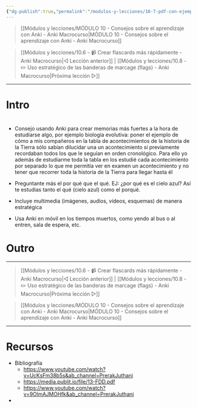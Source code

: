 ```yaml
---
{"dg-publish":true,"permalink":"/modulos-y-lecciones/10-7-pdf-con-ejemplos-de-malas-flashcards-y-buenas-anki-macrocurso/","noteIcon":""}
---
```



> [[Módulos y lecciones/MÓDULO 10 - Consejos sobre el aprendizaje con Anki - Anki Macrocurso\|MÓDULO 10 - Consejos sobre el aprendizaje con Anki - Anki Macrocurso]]

> [[Módulos y lecciones/10.6 - 📹 Crear flascards más rápidamente - Anki Macrocurso\|◁ Lección anterior]] | [[Módulos y lecciones/10.8 - ✏️ Uso estratégico de las banderas de marcage (flags) - Anki Macrocurso\|Próxima lección ▷]]

---

# Intro


# 
- Consejo usando Anki para crear memorias más fuertes a la hora de estudiarse algo, por ejemplo biología evolutiva: poner el ejemplo de cómo a mis compañeros en la tabla de acontecimientos de la historia de la Tierra sólo sabían dilucidar una un acontecimiento sí previamente recordaban todos los que le seguían en orden cronológico. Para ello yo además de estudiarme toda la tabla en los estudié cada acontecimiento por separado lo que me permitía ver en examen un acontecimiento y no tener que recorrer toda la historia de la Tierra para llegar hasta él

- Preguntante más el por qué que el qué. EJ: ¿por qué es el cielo azul? Así te estudias tanto el qué (cielo azul) como el porqué.
- Incluye multimedia (imágenes, audios, vídeos, esquemas) de manera estratégica
- Usa Anki en móvil en los tiempos muertos, como yendo al bus o al entren, sala de espera, etc.

# Outro

---

> [[Módulos y lecciones/10.6 - 📹 Crear flascards más rápidamente - Anki Macrocurso\|◁ Lección anterior]] | [[Módulos y lecciones/10.8 - ✏️ Uso estratégico de las banderas de marcage (flags) - Anki Macrocurso\|Próxima lección ▷]]

> [[Módulos y lecciones/MÓDULO 10 - Consejos sobre el aprendizaje con Anki - Anki Macrocurso\|MÓDULO 10 - Consejos sobre el aprendizaje con Anki - Anki Macrocurso]]

---

# Recursos
- Bibliografía
	- https://www.youtube.com/watch?v=UcKsFm38b5s&ab_channel=PrerakJuthani
	- https://media.publit.io/file/13-FDD.pdf
	- https://www.youtube.com/watch?v=9OlmAJMOHfk&ab_channel=PrerakJuthani
- 
